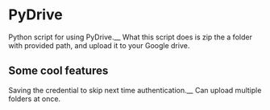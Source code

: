 # PyDrive
Python script for using PyDrive.__
What this script does is zip the a folder with provided path, and upload it to your Google drive.

## Some cool features

Saving the credential to skip next time authentication.__
Can upload multiple folders at once.

